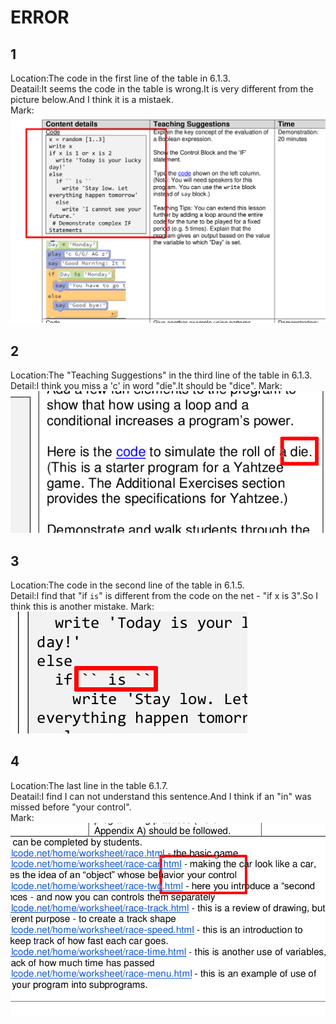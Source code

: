 # ERROR

## 1

Location:The code in the first line of the table in 6.1.3.  
Deatail:It seems the code in the table is wrong.It is very different from the picture below.And I think it is a mistaek.  
Mark:  
![error1](./1.png)

## 2

Location:The "Teaching Suggestions" in the third line of the table in 6.1.3.  
Detail:I think you miss a 'c' in word "die".It should be "dice".
Mark:  
![error2](./2.png)

## 3

Location:The code in the second line of the table in 6.1.5.  
Detail:I find that "if `` is ``" is different from the code on the net - "if x is 3".So I think this is another mistake.
Mark:  
![error3](./3.png)

## 4

Location:The last line in the table 6.1.7.  
Deatail:I find I can not understand this sentence.And I think if an "in" was missed before "your control".  
Mark:  
![error4](./4.png)